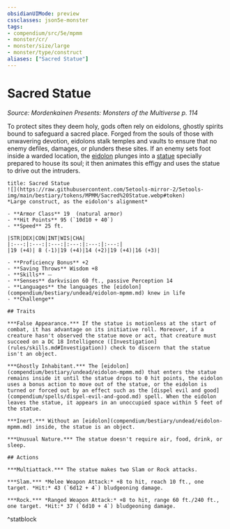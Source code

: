 ```yaml
---
obsidianUIMode: preview
cssclasses: json5e-monster
tags:
- compendium/src/5e/mpmm
- monster/cr/
- monster/size/large
- monster/type/construct
aliases: ["Sacred Statue"]
---
```

# Sacred Statue
*Source: Mordenkainen Presents: Monsters of the Multiverse p. 114*  

To protect sites they deem holy, gods often rely on eidolons, ghostly spirits bound to safeguard a sacred place. Forged from the souls of those with unwavering devotion, eidolons stalk temples and vaults to ensure that no enemy defiles, damages, or plunders these sites. If an enemy sets foot inside a warded location, the [eidolon](compendium/bestiary/undead/eidolon-mpmm.md) plunges into a [statue](compendium/bestiary/construct/sacred-statue-mpmm.md) specially prepared to house its soul; it then animates this effigy and uses the statue to drive out the intruders.

```ad-statblock
title: Sacred Statue
![](https://raw.githubusercontent.com/5etools-mirror-2/5etools-img/main/bestiary/tokens/MPMM/Sacred%20Statue.webp#token)
*Large construct, as the eidolon's alignment*

- **Armor Class** 19  (natural armor)
- **Hit Points** 95 (`10d10 + 40`)
- **Speed** 25 ft.

|STR|DEX|CON|INT|WIS|CHA|
|:---:|:---:|:---:|:---:|:---:|:---:|
|19 (+4)| 8 (-1)|19 (+4)|14 (+2)|19 (+4)|16 (+3)|

- **Proficiency Bonus** +2
- **Saving Throws** Wisdom +8
- **Skills** ⏤
- **Senses** darkvision 60 ft., passive Perception 14
- **Languages** the languages the [eidolon](compendium/bestiary/undead/eidolon-mpmm.md) knew in life
- **Challenge** 

## Traits

***False Appearance.*** If the statue is motionless at the start of combat, it has advantage on its initiative roll. Moreover, if a creature hasn't observed the statue move or act, that creature must succeed on a DC 18 Intelligence ([Investigation](rules/skills.md#Investigation)) check to discern that the statue isn't an object.

***Ghostly Inhabitant.*** The [eidolon](compendium/bestiary/undead/eidolon-mpmm.md) that enters the statue remains inside it until the statue drops to 0 hit points, the eidolon uses a bonus action to move out of the statue, or the eidolon is turned or forced out by an effect such as the [dispel evil and good](compendium/spells/dispel-evil-and-good.md) spell. When the eidolon leaves the statue, it appears in an unoccupied space within 5 feet of the statue.

***Inert.*** Without an [eidolon](compendium/bestiary/undead/eidolon-mpmm.md) inside, the statue is an object.

***Unusual Nature.*** The statue doesn't require air, food, drink, or sleep.

## Actions

***Multiattack.*** The statue makes two Slam or Rock attacks.

***Slam.*** *Melee Weapon Attack:* +8 to hit, reach 10 ft., one target. *Hit:* 43 (`6d12 + 4`) bludgeoning damage.

***Rock.*** *Ranged Weapon Attack:* +8 to hit, range 60 ft./240 ft., one target. *Hit:* 37 (`6d10 + 4`) bludgeoning damage.
```
^statblock